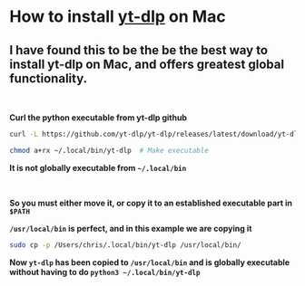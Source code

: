 
# How to install [yt-dlp](https://github.com/yt-dlp/yt-dlp) on Mac

## I have found this to be the be the best way to install yt-dlp on Mac, and offers greatest global functionality.

<br>

**Curl the python executable from yt-dlp github**
```bash
curl -L https://github.com/yt-dlp/yt-dlp/releases/latest/download/yt-dlp -o ~/.local/bin/yt-dlp

chmod a+rx ~/.local/bin/yt-dlp  # Make executable
```

**It is not globally executable from `~/.local/bin`**

<br>

**So you must either move it, or copy it to an established executable part in `$PATH`**

**`/usr/local/bin` is perfect, and in this example we are copying it**

```bash
sudo cp -p /Users/chris/.local/bin/yt-dlp /usr/local/bin/
```

**Now `yt-dlp` has been copied to `/usr/local/bin` and is globally executable without having to do `python3 ~/.local/bin/yt-dlp`**
